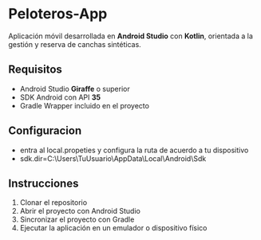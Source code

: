 # Peloteros-App
Aplicación móvil desarrollada en **Android Studio** con **Kotlin**, orientada a la gestión y reserva de canchas sintéticas.

## Requisitos
- Android Studio **Giraffe** o superior
- SDK Android con API **35**
- Gradle Wrapper incluido en el proyecto

## Configuracion
- entra al local.propeties y configura la ruta de acuerdo a tu dispositivo
- sdk.dir=C:\\Users\\TuUsuario\\AppData\\Local\\Android\\Sdk

## Instrucciones
1. Clonar el repositorio
2. Abrir el proyecto con Android Studio
3. Sincronizar el proyecto con Gradle
4. Ejecutar la aplicación en un emulador o dispositivo físico
